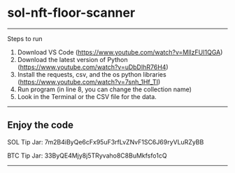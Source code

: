# sol-nft-floor-scanner
-----------------------------------------------------------------------------------------------------------------------------
Steps to run
1. Download VS Code (https://www.youtube.com/watch?v=MlIzFUI1QGA)
2. Download the latest version of Python (https://www.youtube.com/watch?v=uDbDIhR76H4)
3. Install the requests, csv, and the os python libraries (https://www.youtube.com/watch?v=7snh_1Hf_TI)
4. Run program (in line 8, you can change the collection name)
5. Look in the Terminal or the CSV file for the data. 
-----------------------------------------------------------------------------------------------------------------------------
Enjoy the code
-----------------------------------------------------------------------------------------------------------------------------

SOL Tip Jar: 
7m2B4iByQe6cFx95uF3rfLvZNvF1SC6J69ryVLuRZyBB

BTC Tip Jar:
33ByQE4Mjy8j5TRyvaho8C8BuMkfsfo1cQ

-----------------------------------------------------------------------------------------------------------------------------
